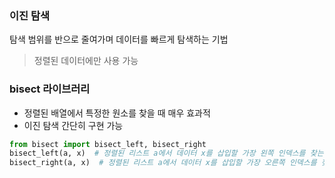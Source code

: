 ### 이진 탐색
탐색 범위를 반으로 줄여가며 데이터를 빠르게 탐색하는 기법
> 정렬된 데이터에만 사용 가능

### bisect 라이브러리
* 정렬된 배열에서 특정한 원소를 찾을 때 매우 효과적
* 이진 탐색 간단히 구현 가능
```python
from bisect import bisect_left, bisect_right
bisect_left(a, x)  # 정렬된 리스트 a에서 데이터 x를 삽입할 가장 왼쪽 인덱스를 찾는 메서드
bisect_right(a, x)  # 정렬된 리스트 a에서 데이터 x를 삽입할 가장 오른쪽 인덱스를 찾는 메서드
```
